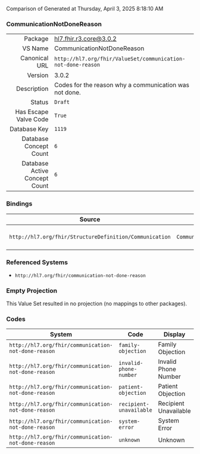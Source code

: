 Comparison of 
Generated at Thursday, April 3, 2025 8:18:10 AM

### CommunicationNotDoneReason

|      |     |
| ---: | --- |
| Package | hl7.fhir.r3.core@3.0.2 |
| VS Name | CommunicationNotDoneReason |
| Canonical URL | `http://hl7.org/fhir/ValueSet/communication-not-done-reason` |
| Version | 3.0.2 |
| Description | Codes for the reason why a communication was not done. |
| Status | `Draft` |
| Has Escape Valve Code | `True` |
| Database Key | `1119` |
| Database Concept Count | `6` |
| Database Active Concept Count | `6` |
### Bindings

| Source | Element | Binding | Strength | Element Short |
| ------ | ------- | ------- | -------- | ------------- |
| `http://hl7.org/fhir/StructureDefinition/Communication` | `Communication.notDoneReason` | `http://hl7.org/fhir/ValueSet/communication-not-done-reason` | `Example` | Why communication did not occur |

### Referenced Systems

* `http://hl7.org/fhir/communication-not-done-reason`
### Empty Projection

This Value Set resulted in no projection (no mappings to other packages).

### Codes

| System | Code | Display |
| ------ | ---- | ------- |
| `http://hl7.org/fhir/communication-not-done-reason` | `family-objection` | Family Objection |
| `http://hl7.org/fhir/communication-not-done-reason` | `invalid-phone-number` | Invalid Phone Number |
| `http://hl7.org/fhir/communication-not-done-reason` | `patient-objection` | Patient Objection |
| `http://hl7.org/fhir/communication-not-done-reason` | `recipient-unavailable` | Recipient Unavailable |
| `http://hl7.org/fhir/communication-not-done-reason` | `system-error` | System Error |
| `http://hl7.org/fhir/communication-not-done-reason` | `unknown` | Unknown |
